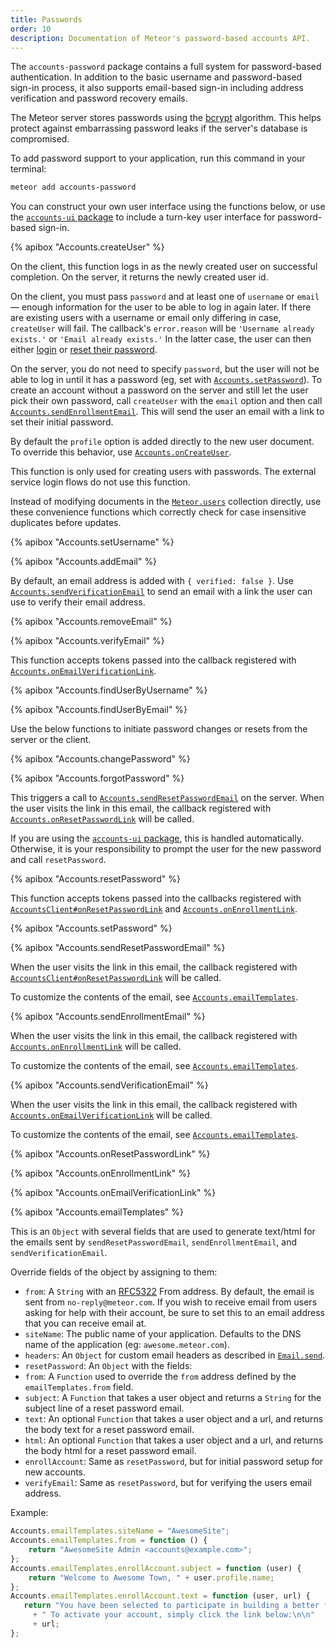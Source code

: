```yaml
---
title: Passwords
order: 10
description: Documentation of Meteor's password-based accounts API.
---
```


The `accounts-password` package contains a full system for password-based
authentication. In addition to the basic username and password-based
sign-in process, it also supports email-based sign-in including
address verification and password recovery emails.

The Meteor server stores passwords using the
[bcrypt](http://en.wikipedia.org/wiki/Bcrypt) algorithm. This helps
protect against embarrassing password leaks if the server's database is
compromised.

To add password support to your application, run this command in your terminal:

```bash
meteor add accounts-password
```

You can construct your own user interface using the
functions below, or use the [`accounts-ui` package](#accountsui) to
include a turn-key user interface for password-based sign-in.

{% apibox "Accounts.createUser" %}

On the client, this function logs in as the newly created user on
successful completion. On the server, it returns the newly created user
id.

On the client, you must pass `password` and at least one of `username` or `email` &mdash; enough information for the user to be able to log in again later. If there are existing users with a username or email only differing in case, `createUser` will fail. The callback's `error.reason` will be `'Username already exists.'` or `'Email already exists.'` In the latter case, the user can then either [login](accounts.html#Meteor-loginWithPassword) or [reset their password](#Accounts-resetPassword).

On the server, you do not need to specify `password`, but the user will not be able to log in until it has a password (eg, set with [`Accounts.setPassword`](#accounts_setpassword)). To create an account without a password on the server and still let the user pick their own password, call `createUser` with the `email` option and then call [`Accounts.sendEnrollmentEmail`](#accounts_sendenrollmentemail). This will send the user an email with a link to set their initial password.

By default the `profile` option is added directly to the new user document. To
override this behavior, use [`Accounts.onCreateUser`](#accounts_oncreateuser).

This function is only used for creating users with passwords. The external
service login flows do not use this function.

Instead of modifying documents in the [`Meteor.users`](#meteor_users) collection
directly, use these convenience functions which correctly check for case
insensitive duplicates before updates.

{% apibox "Accounts.setUsername" %}

{% apibox "Accounts.addEmail" %}

By default, an email address is added with `{ verified: false }`. Use
[`Accounts.sendVerificationEmail`](#Accounts-sendVerificationEmail) to send an
email with a link the user can use to verify their email address.

{% apibox "Accounts.removeEmail" %}

{% apibox "Accounts.verifyEmail" %}

This function accepts tokens passed into the callback registered with
[`Accounts.onEmailVerificationLink`](#Accounts-onEmailVerificationLink).

{% apibox "Accounts.findUserByUsername" %}

{% apibox "Accounts.findUserByEmail" %}

Use the below functions to initiate password changes or resets from the server
or the client.

{% apibox "Accounts.changePassword" %}

{% apibox "Accounts.forgotPassword" %}

This triggers a call
to [`Accounts.sendResetPasswordEmail`](#accounts_sendresetpasswordemail)
on the server. When the user visits the link in this email, the callback
registered with [`Accounts.onResetPasswordLink`](#Accounts-onResetPasswordLink)
will be called.

If you are using the [`accounts-ui` package](#accountsui), this is handled
automatically. Otherwise, it is your responsibility to prompt the user for the
new password and call `resetPassword`.

{% apibox "Accounts.resetPassword" %}

This function accepts tokens passed into the callbacks registered with
[`AccountsClient#onResetPasswordLink`](#Accounts-onResetPasswordLink) and
[`Accounts.onEnrollmentLink`](#Accounts-onEnrollmentLink).

{% apibox "Accounts.setPassword" %}

{% apibox "Accounts.sendResetPasswordEmail" %}

When the user visits the link in this email, the callback registered with
[`AccountsClient#onResetPasswordLink`](#Accounts-onResetPasswordLink) will be called.

To customize the contents of the email, see
[`Accounts.emailTemplates`](#accounts_emailtemplates).

{% apibox "Accounts.sendEnrollmentEmail" %}

When the user visits the link in this email, the callback registered with
[`Accounts.onEnrollmentLink`](#Accounts-onEnrollmentLink) will be called.

To customize the contents of the email, see
[`Accounts.emailTemplates`](#accounts_emailtemplates).

{% apibox "Accounts.sendVerificationEmail" %}

When the user visits the link in this email, the callback registered with
[`Accounts.onEmailVerificationLink`](#Accounts-onEmailVerificationLink) will
be called.

To customize the contents of the email, see
[`Accounts.emailTemplates`](#accounts_emailtemplates).


{% apibox "Accounts.onResetPasswordLink" %}

{% apibox "Accounts.onEnrollmentLink" %}

{% apibox "Accounts.onEmailVerificationLink" %}

{% apibox "Accounts.emailTemplates" %}

This is an `Object` with several fields that are used to generate text/html
for the emails sent by `sendResetPasswordEmail`, `sendEnrollmentEmail`,
and `sendVerificationEmail`.

Override fields of the object by assigning to them:

- `from`: A `String` with an [RFC5322](http://tools.ietf.org/html/rfc5322) From
   address. By default, the email is sent from `no-reply@meteor.com`. If you
   wish to receive email from users asking for help with their account, be sure
   to set this to an email address that you can receive email at.
- `siteName`: The public name of your application. Defaults to the DNS name of
   the application (eg: `awesome.meteor.com`).
- `headers`: An `Object` for custom email headers as described in
    [`Email.send`](#email_send).
- `resetPassword`: An `Object` with the fields:
 - `from`: A `Function` used to override the `from` address defined
   by the `emailTemplates.from` field.
 - `subject`: A `Function` that takes a user object and returns
   a `String` for the subject line of a reset password email.
 - `text`: An optional `Function` that takes a user object and a url, and
   returns the body text for a reset password email.
 - `html`: An optional `Function` that takes a user object and a
   url, and returns the body html for a reset password email.
- `enrollAccount`: Same as `resetPassword`, but for initial password setup for
   new accounts.
- `verifyEmail`: Same as `resetPassword`, but for verifying the users email
   address.

Example:

```js
Accounts.emailTemplates.siteName = "AwesomeSite";
Accounts.emailTemplates.from = function () {
    return "AwesomeSite Admin <accounts@example.com>";
};
Accounts.emailTemplates.enrollAccount.subject = function (user) {
    return "Welcome to Awesome Town, " + user.profile.name;
};
Accounts.emailTemplates.enrollAccount.text = function (user, url) {
   return "You have been selected to participate in building a better future!"
     + " To activate your account, simply click the link below:\n\n"
     + url;
};
```
